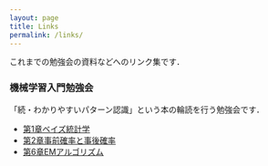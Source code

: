```yaml
---
layout: page
title: Links
permalink: /links/
---
```


これまでの勉強会の資料などへのリンク集です．

### 機械学習入門勉強会

「続・わかりやすいパターン認識」という本の輪読を行う勉強会です．

- [第1章ベイズ統計学](http://www.slideshare.net/moritama1515/ss-63834072)
- [第2章事前確率と事後確率](https://www.lapis-zero09.xyz/24th.html)
- [第6章EMアルゴリズム](http://www.slideshare.net/moritama1515/em-67669045)
